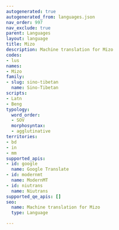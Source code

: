 ```yaml
---
autogenerated: true
autogenerated_from: languages.json
nav_order: 997
nav_exclude: true
parent: Languages
layout: language
title: Mizo
description: Machine translation for Mizo
codes:
- lus
names:
- Mizo
family:
- slug: sino-tibetan
  name: Sino-Tibetan
scripts:
- Latn
- Beng
typology:
  word_order:
  - SOV
  morphosyntax:
  - agglutinative
territories:
- bd
- in
- mm
supported_apis:
- id: google
  name: Google Translate
- id: modernmt
  name: ModernMT
- id: niutrans
  name: Niutrans
supported_qe_apis: []
seo:
  name: Machine translation for Mizo
  type: Language

---
```


